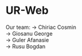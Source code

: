 # UR-Web

Our team:
  -> Chiriac Cosmin  
  -> Giosanu George  
  -> Guler Afanasie  
  -> Rusu Bogdan
